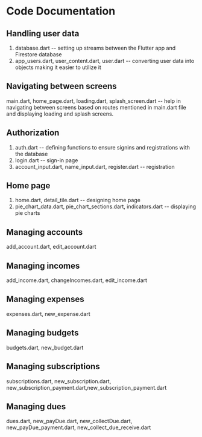 # Code Documentation

## Handling user data
1. database.dart -- setting up streams between the Flutter app and Firestore database
2. app_users.dart, user_content.dart, user.dart -- converting user data into objects making it easier to utilize it

## Navigating between screens
main.dart, home_page.dart, loading.dart, splash_screen.dart -- help in navigating between screens based on routes mentioned in main.dart file and displaying loading and splash screens.

## Authorization
1. auth.dart -- defining functions to ensure signins and registrations with the database
2. login.dart -- sign-in page
3. account_input.dart, name_input.dart, register.dart -- registration

## Home page
1. home.dart, detail_tile.dart -- designing home page
2. pie_chart_data.dart, pie_chart_sections.dart, indicators.dart -- displaying pie charts

## Managing accounts
add_account.dart, edit_account.dart

## Managing incomes
add_income.dart, changeIncomes.dart, edit_income.dart

## Managing expenses
expenses.dart, new_expense.dart

## Managing budgets
budgets.dart, new_budget.dart

## Managing subscriptions
subscriptions.dart, new_subscription.dart, new_subscription_payment.dart,new_subscription_payment.dart

## Managing dues
dues.dart, new_payDue.dart, new_collectDue.dart, new_payDue_payment.dart, new_collect_due_receive.dart



